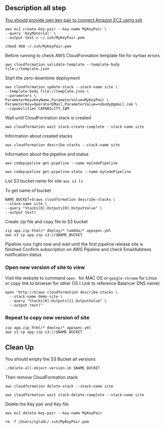 ## Description all step

[You should provide own key pair to connect Amazon EC2 using ssh](https://docs.aws.amazon.com/AWSEC2/latest/UserGuide/ec2-key-pairs.html)

```
aws ec2 create-key-pair --key-name MyKeyPair \
--query 'KeyMaterial' \
--output text > ~/.ssh/MyKeyPair.pem

chmod 400 ~/.ssh/MyKeyPair.pem

```

Before running to check AWS CloudFormation template file for syntax errors

```
aws cloudformation validate-template --template-body file://template.json

```

Start the zero-downtime deployment

```
aws cloudformation update-stack --stack-name site \
--template-body file://template.json \
--parameters \
ParameterKey=KeyName,ParameterValue=MyKeyPair \
ParameterKey=OperatorEMail,ParameterValue=nobody@gmail.com \
--capabilities CAPABILITY_IAM

```

Wait until CloudFormation stack is created

```
aws cloudformation wait stack-create-complete --stack-name site

```

Information about created stacks
```
aws cloudformation describe-stacks --stack-name site

```

Information about the pipeline and status
```
aws codepipeline get-pipeline --name myCodePipeline

aws codepipeline get-pipeline-state --name myCodePipeline

```


List S3 bucket name for site ```aws s3 ls```

To get name of bucket

```
NAME_BUCKET=$(aws cloudformation describe-stacks \
--stack-name site \
--query "Stacks[0].Outputs[0].OutputValue" \
--output text)

```

Create zip file and copy file to S3 bucket
```
zip app.zip html/* deploy/* lambda/* appspec.yml
aws s3 cp app.zip s3://$NAME_BUCKET

```

Pipeline runs right now and wait until the first pipeline release site is finished
Confirm subscription on AWS Pipeline and check EmailAddress notification status

### Open new version of site to view

Visit the website to command ```open ``` for MAC OS or ```google-chrome``` for Linux or copy link to browser for other OS ( Link to reference Balancer DNS name)

```
open "http://$(aws cloudformation describe-stacks \
  --stack-name demo-site \
  --query "Stacks[0].Outputs[1].OutputValue" \
  --output text)"
```

### Repeat to copy new version of site

```
zip app.zip html/* deploy/* appspec.yml
aws s3 cp app.zip s3://$NAME_BUCKET

```

## Clean Up

You should empty the S3 Bucket all versions
```
./delete-all-object-version.sh $NAME_BUCKET

```

Then remove CloudFormation stack

```
aws cloudformation delete-stack --stack-name site

aws cloudformation wait stack-delete-complete --stack-name site

```

Delete the Key pair and Key file
```
aws ec2 delete-key-pair --key-name MyKeyPair

rm -f /Users/sgladc/.ssh/MyKeyPair.pem

```
